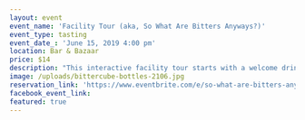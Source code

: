 ```yaml
---
layout: event
event_name: 'Facility Tour (aka, So What Are Bitters Anyways?)'
event_type: tasting
event_date_: 'June 15, 2019 4:00 pm'
location: Bar & Bazaar
price: $14
description: "This interactive facility tour starts with a welcome drink in the Bazaar. We will go behind the scenes in the production facility, where we will navigate the entire bitters-making process from raw botanicals to bottling. Next, we will make a stop at the R&D lab and taste something that we are currently working on. The tour finishes in The Conference Room with a cocktail of your choice from the Bazaar and a\_bitters demonstration. You'll lick and smell your own hands in front of strangers. It's cool and not weird at all.\nWe'll give you 10% off all Bittercube Bitters in the Bazaar whether you enjoy yourself or not."
image: /uploads/bittercube-bottles-2106.jpg
reservation_link: 'https://www.eventbrite.com/e/so-what-are-bitters-anyways-tickets-61274071397'
facebook_event_link:
featured: true
---
```


